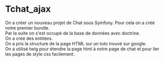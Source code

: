 # Tchat_ajax

On a créer un nouveau projet de Chat sous Symfony. Pour cela on a créé notre premier bundle.  
Par la suite on s'est occupé de la base de données avec doctrine.  
On a créé des entitées.   
On a pris la structure de la page HTML sur un tuto trouvé sur google.  
On a utilisé twig pour étendre la page html à notre page de chat et pour lier les pages de style css facilement.  
